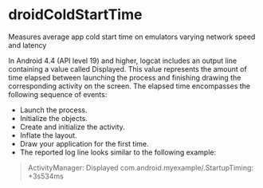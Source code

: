 # droidColdStartTime
Measures average app cold start time on emulators varying network speed and latency 


In Android 4.4 (API level 19) and higher, logcat includes an output line containing a value called Displayed. This value represents the amount of time elapsed between launching the process and finishing drawing the corresponding activity on the screen. The elapsed time encompasses the following sequence of events:

* Launch the process.
* Initialize the objects.
* Create and initialize the activity.
* Inflate the layout.
* Draw your application for the first time.
* The reported log line looks similar to the following example:

>ActivityManager: Displayed com.android.myexample/.StartupTiming: 
>+3s534ms
